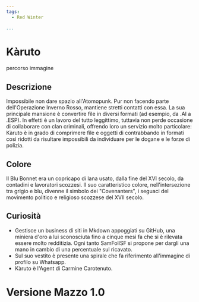 ```yaml
---
tags:
  - Red Winter

...
```


# Kàruto

percorso immagine

## Descrizione

Impossibile non dare spazio all'Atomopunk. Pur non facendo parte dell'Operazione Inverno Rosso, mantiene stretti contatti con essa. La sua principale mansione è convertire file in diversi formati (ad esempio, da .AI a .ESP). In effetti è un lavoro del tutto leggittimo, tuttavia non perde occasione di collaborare con clan criminali, offrendo loro un servizio molto particolare: Kàruto è in grado di comprimere file e oggetti di contrabbando in formati così ridotti da risultare impossibili da individuare per le dogane e le forze di polizia.

## Colore

Il Blu Bonnet era un copricapo di lana usato, dalla fine del XVI secolo, da contadini e lavoratori scozzesi. Il suo caratteristico colore, nell'intersezione tra grigio e blu, divenne il simbolo dei "Covenanters", i seguaci del movimento politico e religioso scozzese del XVII secolo.

## Curiosità

- Gestisce un business di siti in Mkdown appoggiati su GitHub, una miniera d'oro a lui sconosciuta fino a cinque mesi fa che si è rilevata essere molto redditizia. Ogni tanto SamFollSF si propone per dargli una mano in cambio di una percentuale sul ricavato.
- Sul suo vestito è presente una spirale che fa riferimento all'immagine di profilo su Whatsapp.
- Kàruto è l'Agent di Carmine Carotenuto.

# Versione Mazzo 1.0
